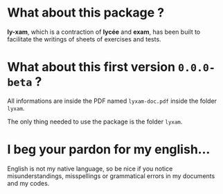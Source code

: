 What about this package  ?
==========================

**ly-xam**, which is a contraction of **lycée** and **exam**, has been built to facilitate the writings of sheets of exercises and tests.


What about this first version `0.0.0-beta` ?
============================================

All informations are inside the PDF named `lyxam-doc.pdf` inside the folder `lyxam`.

The only thing needed to use the package is the folder `lyxam`.


I beg your pardon for my english...
===================================

English is not my native language, so be nice if you notice misunderstandings, misspellings or grammatical errors in my documents and my codes.